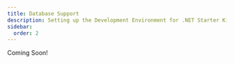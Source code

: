```yaml
---
title: Database Support
description: Setting up the Development Environment for .NET Starter Kit Development!
sidebar:
  order: 2
---
```


Coming Soon!
